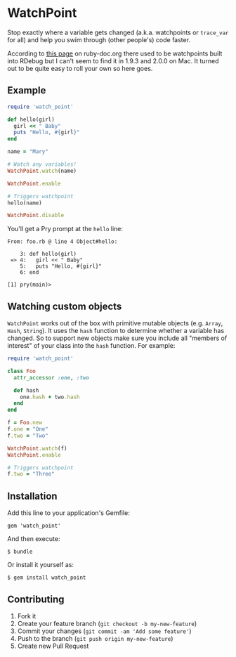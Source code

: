 # WatchPoint

Stop exactly where a variable gets changed (a.k.a. watchpoints or `trace_var` for all) and help you swim through (other people's) code faster.

According to [this page](http://www.ruby-doc.org/docs/ProgrammingRuby/html/trouble.html) on ruby-doc.org there used to be watchpoints built into RDebug but I can't seem to find it in 1.9.3 and 2.0.0 on Mac. It turned out to be quite easy to roll your own so here goes.

## Example

```ruby
require 'watch_point'

def hello(girl)
  girl << " Baby"
  puts "Hello, #{girl}"
end

name = "Mary"

# Watch any variables!
WatchPoint.watch(name)

WatchPoint.enable

# Triggers watchpoint
hello(name)

WatchPoint.disable
```

You'll get a Pry prompt at the `hello` line:

    From: foo.rb @ line 4 Object#hello:

        3: def hello(girl)
     => 4:   girl << " Baby"
        5:   puts "Hello, #{girl}"
        6: end

    [1] pry(main)> 

## Watching custom objects

`WatchPoint` works out of the box with primitive mutable objects (e.g. `Array`, `Hash`, `String`). It uses the `hash` function to determine whether a variable has changed. So to support new objects make sure you include all "members of interest" of your class into the `hash` function. For example:

```ruby
require 'watch_point'

class Foo
  attr_accessor :one, :two

  def hash
    one.hash + two.hash
  end
end

f = Foo.new
f.one = "One"
f.two = "Two"

WatchPoint.watch(f)
WatchPoint.enable

# Triggers watchpoint
f.two = "Three"
```

## Installation

Add this line to your application's Gemfile:

    gem 'watch_point'

And then execute:

    $ bundle

Or install it yourself as:

    $ gem install watch_point

## Contributing

1. Fork it
2. Create your feature branch (`git checkout -b my-new-feature`)
3. Commit your changes (`git commit -am 'Add some feature'`)
4. Push to the branch (`git push origin my-new-feature`)
5. Create new Pull Request
